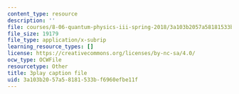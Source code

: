```yaml
---
content_type: resource
description: ''
file: courses/8-06-quantum-physics-iii-spring-2018/3a103b2057a58181533bf6960efbe11f_lw5ka_lJFkU.srt
file_size: 19179
file_type: application/x-subrip
learning_resource_types: []
license: https://creativecommons.org/licenses/by-nc-sa/4.0/
ocw_type: OCWFile
resourcetype: Other
title: 3play caption file
uid: 3a103b20-57a5-8181-533b-f6960efbe11f
---
```

